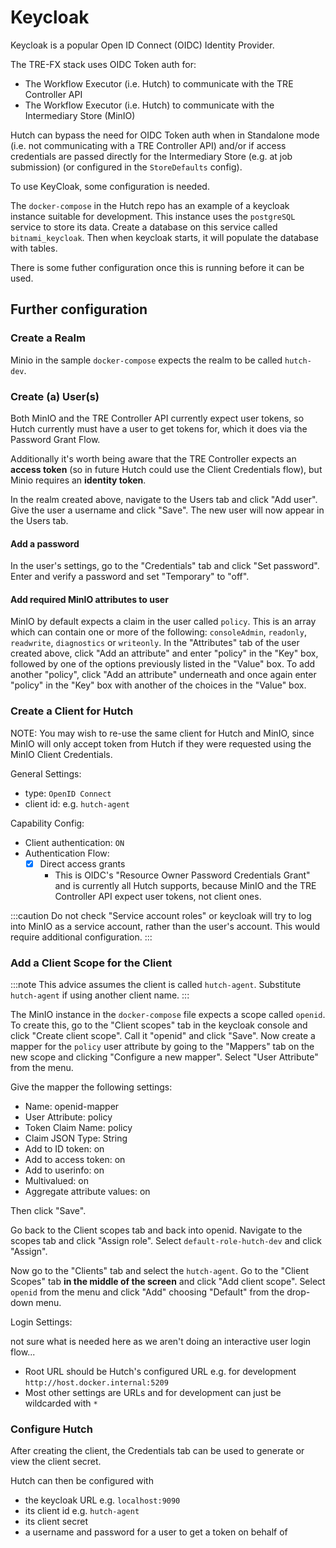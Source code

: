 # Keycloak

Keycloak is a popular Open ID Connect (OIDC) Identity Provider.

The TRE-FX stack uses OIDC Token auth for:
- The Workflow Executor (i.e. Hutch) to communicate with the TRE Controller API
- The Workflow Executor (i.e. Hutch) to communicate with the Intermediary Store (MinIO)

Hutch can bypass the need for OIDC Token auth when in Standalone mode (i.e. not communicating with a TRE Controller API) and/or if access credentials are passed directly for the Intermediary Store (e.g. at job submission) (or configured in the `StoreDefaults` config).

To use KeyCloak, some configuration is needed.

The `docker-compose` in the Hutch repo has an example of a keycloak instance suitable for development. This instance uses the `postgreSQL` service to store its data. Create a database on this service called `bitnami_keycloak`. Then when keycloak starts, it will populate the database with tables.

There is some futher configuration once this is running before it can be used.

## Further configuration

### Create a Realm

Minio in the sample `docker-compose` expects the realm to be called `hutch-dev`.

### Create (a) User(s)

Both MinIO and the TRE Controller API currently expect user tokens, so Hutch currently must have a user to get tokens for, which it does via the Password Grant Flow.

Additionally it's worth being aware that the TRE Controller expects an **access token** (so in future Hutch could use the Client Credentials flow), but Minio requires an **identity token**.

In the realm created above, navigate to the Users tab and click "Add user". Give the user a username and click "Save". The new user will now appear in the Users tab.

#### Add a password

In the user's settings, go to the "Credentials" tab and click "Set password". Enter and verify a password and set "Temporary" to "off".

#### Add required MinIO attributes to user

MinIO by default expects a claim in the user called `policy`. This is an array which can contain one or more of the following: `consoleAdmin`, `readonly`, `readwrite`, `diagnostics` or `writeonly`. In the "Attributes" tab of the user created above, click "Add an attribute" and enter "policy" in the "Key" box, followed by one of the options previously listed in the "Value" box. To add another "policy", click "Add an attribute" underneath and once again enter "policy" in the "Key" box with another of the choices in the "Value" box.

### Create a Client for Hutch

NOTE: You may wish to re-use the same client for Hutch and MinIO, since MinIO will only accept token from Hutch if they were requested using the MinIO Client Credentials.

General Settings:

- type: `OpenID Connect`
- client id: e.g. `hutch-agent`

Capability Config:

- Client authentication: `ON`
- Authentication Flow:
  - [x] Direct access grants
    - This is OIDC's "Resource Owner Password Credentials Grant" and is currently all Hutch supports, because MinIO and the TRE Controller API expect user tokens, not client ones.

:::caution
Do not check "Service account roles" or keycloak will try to log into MinIO as a service account, rather than the user's account. This would require additional configuration.
:::

### Add a Client Scope for the Client

:::note
This advice assumes the client is called `hutch-agent`. Substitute `hutch-agent` if using another client name.
:::

The MinIO instance in the `docker-compose` file expects a scope called `openid`. To create this, go to the "Client scopes" tab in the keycloak console and click "Create client scope". Call it "openid" and click "Save". Now create a mapper for the `policy` user attribute by going to the "Mappers" tab on the new scope and clicking "Configure a new mapper". Select "User Attribute" from the menu.

Give the mapper the following settings:

- Name: openid-mapper
- User Attribute: policy
- Token Claim Name: policy
- Claim JSON Type: String
- Add to ID token: on
- Add to access token: on
- Add to userinfo: on
- Multivalued: on
- Aggregate attribute values: on

Then click "Save".

Go back to the Client scopes tab and back into openid. Navigate to the scopes tab and click "Assign role". Select `default-role-hutch-dev` and click "Assign".

Now go to the "Clients" tab and select the `hutch-agent`. Go to the "Client Scopes" tab **in the middle of the screen** and click "Add client scope". Select `openid` from the menu and click "Add" choosing "Default" from the drop-down menu.

Login Settings:

not sure what is needed here as we aren't doing an interactive user login flow...

- Root URL should be Hutch's configured URL e.g. for development `http://host.docker.internal:5209`
- Most other settings are URLs and for development can just be wildcarded with `*`

### Configure Hutch

After creating the client, the Credentials tab can be used to generate or view the client secret.

Hutch can then be configured with

- the keycloak URL e.g. `localhost:9090`
- its client id e.g. `hutch-agent`
- its client secret
- a username and password for a user to get a token on behalf of
